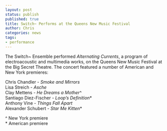 ```yaml
---
layout: post
status: publish
published: true
title: Switch~ Performs at the Queens New Music Festival
author: Chris
categories: news
tags:
- performance
---
```

The Switch~ Ensemble performed *Alternating Currents*, a program of electroacoustic and multimedia works, on the Queens New Music Festival at the Big Secret Theatre. The concert featured a number of American and New York premieres:

Chris Chandler - *Smoke and Mirrors*  
Lisa Streich - *Asche*  
Clay Mettens - *He Dreams a Mother*^  
Santiago Diez-Fischer - *Loop’s Definition*\*  
Anthony Vine - *Things Fall Apart*  
Alexander Schubert - *Star Me Kitten*\*

^ New York premiere  
\* American premiere
